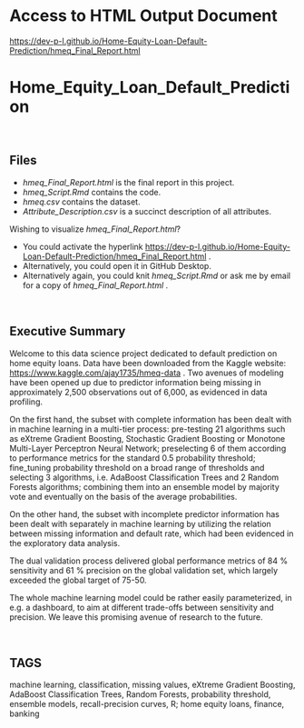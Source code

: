 # Access to HTML Output Document
https://dev-p-l.github.io/Home-Equity-Loan-Default-Prediction/hmeq_Final_Report.html

# Home_Equity_Loan_Default_Prediction

<br>

## Files

- *hmeq_Final_Report.html* is the final report in this project.
- *hmeq_Script.Rmd* contains the code.
- *hmeq.csv* contains the dataset.
- *Attribute_Description.csv* is a succinct description of all attributes.

Wishing to visualize *hmeq_Final_Report.html*?

  * You could activate the hyperlink https://dev-p-l.github.io/Home-Equity-Loan-Default-Prediction/hmeq_Final_Report.html .
  * Alternatively, you could open it in GitHub Desktop.
  * Alternatively again, you could knit *hmeq_Script.Rmd* or ask me by email for a copy of *hmeq_Final_Report.html* .

<br>

## Executive Summary

Welcome to this data science project dedicated to default prediction on home equity loans. Data have been downloaded from the Kaggle website: https://www.kaggle.com/ajay1735/hmeq-data . Two avenues of modeling have been opened up due to predictor information being missing in approximately 2,500 observations out of 6,000, as evidenced in data profiling.

On the first hand, the subset with complete information has been dealt with in machine learning in a multi-tier process: pre-testing 21 algorithms such as eXtreme Gradient Boosting, Stochastic Gradient Boosting or Monotone Multi-Layer Perceptron Neural Network; preselecting 6 of them according to performance metrics for the standard 0.5 probability threshold; fine_tuning probability threshold on a broad range of thresholds and selecting 3 algorithms, i.e. AdaBoost Classification Trees and 2 Random Forests algorithms; combining them into an ensemble model by majority vote and eventually on the basis of the average probabilities.

On the other hand, the subset with incomplete predictor information has been dealt with separately in machine learning by utilizing the relation between missing information and default rate, which had been evidenced in the exploratory data analysis.

The dual validation process delivered global performance metrics of 84 % sensitivity and 61 % precision on the global validation set, which largely exceeded the global target of 75-50.

The whole machine learning model could be rather easily parameterized, in e.g. a dashboard, to aim at different trade-offs between sensitivity and precision. We leave this promising avenue of research to the future.

<br>

## TAGS
machine learning, classification, missing values, eXtreme Gradient Boosting, AdaBoost Classification Trees, Random Forests, probability threshold, ensemble models, recall-precision curves, R; home equity loans, finance, banking

